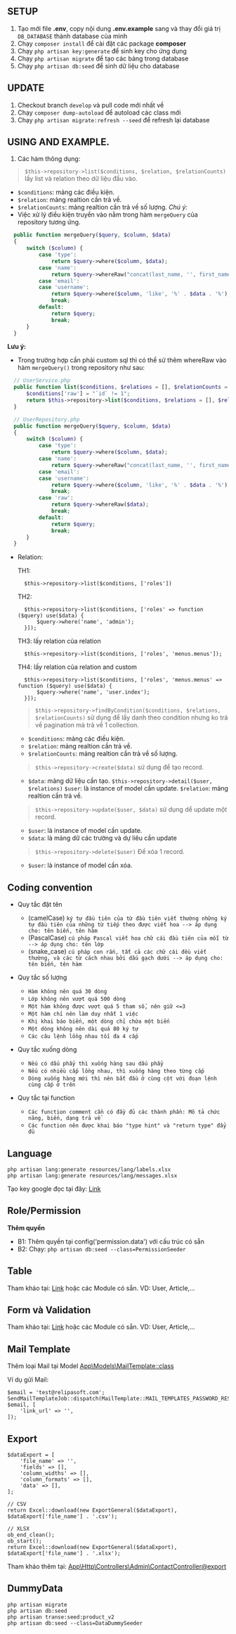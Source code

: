 ## SETUP

 1. Tạo mới file **.env**, copy nội dung **.env.example** sang và thay đổi giá trị ``DB_DATABASE`` thành database của mình
 2. Chạy ``composer install`` để cài đặt các package **composer**
 3. Chạy ``php artisan key:generate`` để sinh key cho ứng dụng
 4. Chạy ``php artisan migrate`` để tạo các bảng trong database
 5. Chạy ``php artisan db:seed`` để sinh dữ liệu cho database

## UPDATE
 1. Checkout branch ``develop`` và pull code mới nhất về
 2. Chạy ``composer dump-autoload`` để autoload các class mới
 3. Chạy ``php artisan migrate:refresh --seed`` để refresh lại database

## USING AND EXAMPLE.
  1. Các hàm thông dụng:
  > ```$this->repository->list($conditions, $relation, $relationCounts)``` lấy list và relation theo dữ liệu đầu vào.
   - ``$conditions``: mảng các điều kiện.
   - ``$relation``: mảng realtion cần trả về.
   - ``$relationCounts``: mảng realtion cần trả về số lượng.
   *Chú ý:*
   - Việc xử lý điều kiện truyền vào nằm trong hàm `mergeQuery` của repository tương ứng.

  ```php
    public function mergeQuery($query, $column, $data)
    {
        switch ($column) {
            case 'type':
                return $query->where($column, $data);
            case 'name':
                return $query->whereRaw("concat(last_name, '', first_name) like '%$data%' ");
            case 'email':
            case 'username':
                return $query->where($column, 'like', '%' . $data . '%');
                break;
            default:
                return $query;
                break;
        }
    }
  ```
  **Lưu ý:**
  - Trong trường hợp cần phải custom sql thì có thể sử thêm whereRaw vào hàm ``mergeQuery()`` trong repository như sau:
  ```php
    // UserService.php
    public function list($conditions, $relations = [], $relationCounts = []) {
        $conditions['raw'] = "`id` != 1";
        return $this->repository->list($conditions, $relations = [], $relationCounts = []);
    }

    // UserRepository.php
    public function mergeQuery($query, $column, $data)
    {
        switch ($column) {
            case 'type':
                return $query->where($column, $data);
            case 'name':
                return $query->whereRaw("concat(last_name, '', first_name) like '%$data%' ");
            case 'email':
            case 'username':
                return $query->where($column, 'like', '%' . $data . '%');
                break;
            case 'raw':
                return $query->whereRaw($data);
                break;
            default:
                return $query;
                break;
        }
    }
  ```

- Relation:

    TH1:

        $this->repository->list($conditions, ['roles'])

    TH2:

        $this->repository->list($conditions, ['roles' => function ($query) use($data) {
            $query->where('name', 'admin');
        }]);

    TH3: lấy relation của relation

        $this->repository->list($conditions, ['roles', 'menus.menus']);

    TH4: lấy relation của relation and custom
    
        $this->repository->list($conditions, ['roles', 'menus.menus' => function ($query) use($data) {
            $query->where('name', 'user.index');
        }]);

  > `$this->repository->findByCondition($conditions, $relations, $relationCounts)` sử dụng để lấy danh theo condition nhưng ko trả về pagination mà trả về 1 collection.
    - `$conditions`: mảng các điều kiện.
    - `$relation`: mảng realtion cần trả về.
    - `$relationCounts`: mảng realtion cần trả về số lượng.

  > `$this->repository->create($data)` sử dụng để tạo record.
   - `$data`: mảng dữ liệu cần tạo.
   `$this->repository->detail($user, $relations)`
      `$user`: là instance of model cần update.
      `$relation`: mảng realtion cần trả về.

  > `$this->repository->update($user, $data)` sử dụng dể update một record.
   - `$user`: là instance of model cần update.
   - `$data`: là mảng dữ các trường và dự liêu cần update

  > `$this->repository->delete($user)` Để xóa 1 record.
   - `$user`: là instance of model cần xóa.

## Coding convention
- Quy tắc đặt tên
    
  - (camelCase) `ký tự đầu tiên của từ đầu tiên viết thường những ký tự đầu tiên của những từ tiếp theo được viết hoa --> áp dụng cho: tên biến, tên hàm`
  - (PascalCase) `cú pháp Pascal viết hoa chữ cái đầu tiên của mỗi từ --> áp dụng cho: tên lớp`
  - (snake_case) `cú pháp con rắn, tất cả các chữ cái đều viết thường, và các từ cách nhau bởi dấu gạch dưới --> áp dụng cho: tên biến, tên hàm`
  

- Quy tắc số lượng

    - `Hàm không nên quá 30 dòng`
    - `Lớp không nên vượt quá 500 dòng`
    - `Một hàm không được vượt quá 5 tham số, nên giữ <=3`
    - `Một hàm chỉ nên làm duy nhất 1 việc`
    - `Khi khai báo biến, một dòng chỉ chứa một biến`
    - `Một dòng không nên dài quá 80 ký tự`
    - `Các câu lệnh lồng nhau tối đa 4 cấp`


- Quy tắc xuống dòng

    - `Nếu có dấu phẩy thì xuống hàng sau dấu phẩy`
    - `Nếu có nhiều cấp lồng nhau, thì xuống hàng theo từng cấp`
    - `Dòng xuống hàng mới thì nên bắt đầu ở cùng cột với đoạn lệnh cùng cấp ở trên`


- Quy tắc tại function
    - `Các function comment cần có đầy đủ các thành phần: Mô tả chức năng, biến, dạng trả về`
    - `Các function nên được khai báo "type hint" và "return type" đẩy đủ` 

## Language

    php artisan lang:generate resources/lang/labels.xlsx
    php artisan lang:generate resources/lang/messages.xlsx

Tạo key google đọc tại đây: [Link](./packages/languages/README.md)

## Role/Permission

**Thêm quyền**

- B1: Thêm quyền tại config('permission.data') với cấu trúc có sẵn
- B2: Chạy: `php artisan db:seed --class=PermissionSeeder`

## Table

Tham khảo tại: [Link](./resources/views/admin/modules/demo/index.blade.php) hoặc các Module có sẵn. VD: User, Article,...

## Form và Validation

Tham khảo tại: [Link](./resources/views/admin/modules/demo/create.blade.php) hoặc các Module có sẵn. VD: User, Article,...

## Mail Template

Thêm loại Mail tại Model [App\Models\MailTemplate::class](./app/Models/MailTemplate.php)

Ví dụ gửi Mail:

    $email = 'test@relipasoft.com';
    SendMailTemplateJob::dispatch(MailTemplate::MAIL_TEMPLATES_PASSWORD_RESET, $email, [
        'link_url' => '',
    ]);

## Export

    $dataExport = [
        'file_name' => '',
        'fields' => [],
        'column_widths' => [],
        'column_formats' => [],
        'data' => [],
    ];

    // CSV
    return Excel::download(new ExportGeneral($dataExport), $dataExport['file_name'] . '.csv');

    // XLSX
    ob_end_clean();
    ob_start();
    return Excel::download(new ExportGeneral($dataExport), $dataExport['file_name'] . '.xlsx');

Tham khảo thêm tại:
[App\Http\Controllers\Admin\ContactController@export](./app/Http/Controllers/Admin/ContactController.php)

## DummyData

    php artisan migrate
    php artisan db:seed
    php artisan transe:seed:product_v2
    php artisan db:seed --class=DataDummySeeder
